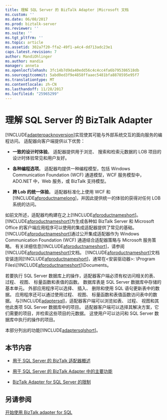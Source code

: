 ```yaml
---
title: 理解 SQL Server 的 BizTalk Adapter |Microsoft 文档
ms.custom: ''
ms.date: 06/08/2017
ms.prod: biztalk-server
ms.reviewer: ''
ms.suite: ''
ms.tgt_pltfrm: ''
ms.topic: article
ms.assetid: 302a7f20-ffa2-49f1-a4c4-dd713adc23e1
caps.latest.revision: 7
author: MandiOhlinger
ms.author: mandia
manager: anneta
ms.openlocfilehash: 3fc14b7d9da40edd56c4c4cc4fa6b795386518db
ms.sourcegitcommit: 5abd0ed3f9e4858ffaaec5481bfa8878595e95f7
ms.translationtype: MT
ms.contentlocale: zh-CN
ms.lasthandoff: 11/28/2017
ms.locfileid: "25965299"
---
```

# <a name="understand-biztalk-adapter-for-sql-server"></a>理解 SQL Server 的 BizTalk Adapter
[!INCLUDE[adapterpacknoversion](../../includes/adapterpacknoversion-md.md)]实现使其可能与外部系统交互的面向服务的编程访问。 适配器向客户端提供以下优势：  
  
-   **一致的设计时体验**。 适配器提供用于浏览、 搜索和检索元数据的 LOB 项目的设计时体验常见和用户友好。  
  
-   **各种编程选项**。 适配器均提供一种编程模型，包括 Windows Communication Foundation (WCF) 通道模型，WCF 服务模型中，ADO.NET 中，Web 服务，或 BizTalk 支持模型。  
  
-   **跨 Lob 的统一体验**。 适配器标准化上使用 WCF 和[!INCLUDE[afproductnamelong](../../includes/afproductnamelong-md.md)]，并因此提供统一的体验的获得对任何 LOB 系统的访问。  
  
 如前文所述，适配器均构建在之上[!INCLUDE[afproductnameshort](../../includes/afproductnameshort-md.md)]。 [!INCLUDE[afproductnameshort](../../includes/afproductnameshort-md.md)]为生成各种如 BizTalk Server 和 Microsoft Office 的客户端应用程序可以使用的集成适配器提供了常见的基础。 [!INCLUDE[afproductnameshort](../../includes/afproductnameshort-md.md)]通过公开集成适配器作为 Windows Communication Foundation (WCF) 通道结合适配器策略与 Microsoft 服务策略。 有关详细信息[!INCLUDE[afproductnameshort](../../includes/afproductnameshort-md.md)]，请参阅[!INCLUDE[afproductnameshort](../../includes/afproductnameshort-md.md)]文档。 [!INCLUDE[afproductnameshort](../../includes/afproductnameshort-md.md)]文档安装连同[!INCLUDE[afproductnameshort](../../includes/afproductnameshort-md.md)]，通常在\<安装驱动器\>: \Program Files\\[!INCLUDE[afproductnameshort](../../includes/afproductnameshort-md.md)]\Documents。  
  
 若要执行 SQL Server 数据库上的操作，适配器客户端必须有权访问相关的表、 过程、 视图、 标量函数和表值的函数。 数据库表是 SQL Server 数据库中存储的基本单元。 外部应用程序可以选择、 插入、 删除和使用 SQL 语句更新表中的数据。 应用程序还可以通过使用过程、 视图、 标量函数和表值函数访问表中的数据。 与[!INCLUDE[adaptersql](../../includes/adaptersql-md.md)]，适配器客户端可以浏览如表、 过程、 视图和其他此类项 SQL Server 数据库中的项目。 适配器客户端可以选择其解决方案，它们需要的项目，并检索这些项目的元数据。 这使用户可以访问和 SQL Server 数据库中执行的操作的项目。  
  
 本部分列出的功能[!INCLUDE[adaptersqlshort](../../includes/adaptersqlshort-md.md)]。  
  
## <a name="in-this-section"></a>本节内容  
  
-   [用于 SQL Server 的 BizTalk 适配器概述](../../adapters-and-accelerators/adapter-sql/overview-of-biztalk-adapter-for-sql-server.md)  
  
-   [用于 SQL Server 的 BizTalk Adapter 中的主要功能](../../adapters-and-accelerators/adapter-sql/key-features-in-biztalk-adapter-for-sql-server.md) 
  
-   [BizTalk Adapter for SQL Server 的限制](../../adapters-and-accelerators/adapter-sql/limitations-of-biztalk-adapter-for-sql-server.md)  
  
## <a name="see-also"></a>另请参阅  
[开始使用 BizTalk adapter for SQL](../../adapters-and-accelerators/adapter-sql/get-started-with-the-biztalk-adapter-for-sql.md)